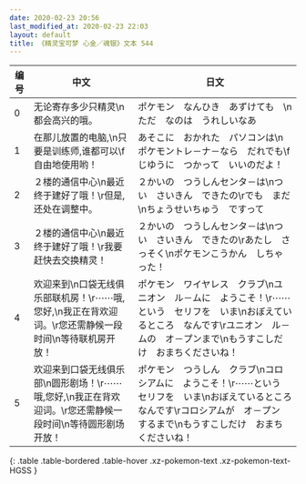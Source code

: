 ```yaml
---
date: 2020-02-23 20:56
last_modified_at: 2020-02-23 22:03
layout: default
title: 《精灵宝可梦 心金／魂银》文本 544
---
```

| 编号 | 中文 | 日文 |
| ---- | ---- | ---- |
| 0 | 无论寄存多少只精灵\n都会高兴的哦。 | ポケモン　なんひき　あずけても　\nただ　なのは　うれしいなあ |
| 1 | 在那儿放置的电脑,\n只要是训练师,谁都可以\f自由地使用哟！ | あそこに　おかれた　パソコンは\nポケモントレ－ナ－なら　だれでも\fじゆうに　つかって　いいのだよ！ |
| 2 | ２楼的通信中心\n最近终于建好了哦！\r但是,还处在调整中。 | ２かいの　つうしんセンタ－は\nつい　さいきん　できたの\rでも　まだ\nちょうせいちゅう　ですって |
| 3 | ２楼的通信中心\n最近终于建好了哦！\r我要赶快去交换精灵！ | ２かいの　つうしんセンタ－は\nつい　さいきん　できたの\rあたし　さっそく\nポケモンこうかん　しちゃった！ |
| 4 | 欢迎来到\n口袋无线俱乐部联机房！\r⋯⋯哦,您好,\n我正在背欢迎词。\r您还需静候一段时间\n等待联机房开放！ | ポケモン　ワイヤレス　クラブ\nユニオン　ル－ムに　ようこそ！\r⋯⋯という　セリフを　いま\nおぼえているところ　なんです\rユニオン　ル－ムの　オ－プンまで\nもうすこしだけ　おまちくださいね！ |
| 5 | 欢迎来到口袋无线俱乐部\n圆形剧场！\r⋯⋯哦,您好,\n我正在背欢迎词。\r您还需静候一段时间\n等待圆形剧场开放！ | ポケモン　つうしん　クラブ\nコロシアムに　ようこそ！\r⋯⋯という　セリフを　いま\nおぼえているところ　なんです\rコロシアムが　オ－プン　するまで\nもうすこしだけ　おまちくださいね！ |
{: .table .table-bordered .table-hover .xz-pokemon-text .xz-pokemon-text-HGSS }